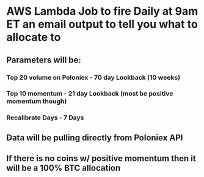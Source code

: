 # AWS Lambda Job to fire Daily at 9am ET an email output to tell you what to allocate to

## Parameters will be:

### Top 20 volume on Poloniex - 70 day Lookback (10 weeks)
### Top 10 momentum - 21 day Lookback (most be positive momentum though)
### Recalibrate Days - 7 Days

## Data will be pulling directly from Poloniex API

## If there is no coins w/ positive momentum then it will be a 100% BTC allocation
